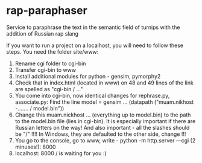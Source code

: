 # rap-paraphaser
Service to paraphrase the text in the semantic field of turnips with the addition of Russian rap slang


If you want to run a project on a localhost, you will need to follow these steps.
You need the folder site/www:
1. Rename cgi folder to cgi-bin
2. Transfer cgi-bin to www
3. Install additional modules for python - gensim, pymorphy2
4. Check that in index.html (located in www) on 48 and 49 lines of the link are spelled as "cgi-bin / ..."
5. You come into cgi-bin, now identical changes for rephrase.py, associate.py:
Find the line model = gensim ... (datapath ("muam.nikhost -....... / model.bin"))
6. Change this muam.nickhost ... (everything up to model.bin) to the path to the model.bin file (lies in cgi-bin). It is especially important if there are Russian letters on the way! And also important - all the slashes should be "/" !!!! In Windows, they are defaulted to the other side, change !!!
7. You go to the console, go to www, write - python -m http.server —cgi (2 minuses!): 8000
8. localhost: 8000 / is waiting for you :)
